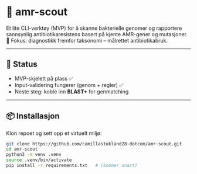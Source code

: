 # 🧬 amr-scout

Et lite CLI-verktøy (MVP) for å skanne bakterielle genomer og rapportere sannsynlig antibiotikaresistens basert på kjente AMR-gener og mutasjoner.  
🎯 Fokus: diagnostikk fremfor taksonomi – målrettet antibiotikabruk.

---

## 🚀 Status
- MVP-skjelett på plass ✅
- Input-validering fungerer (genom + regler) ✅
- Neste steg: koble inn **BLAST+** for genmatching

---

## 📦 Installasjon
Klon repoet og sett opp et virtuelt miljø:

```bash
git clone https://github.com/camillastokland28-dotcom/amr-scout.git
cd amr-scout
python3 -m venv .venv
source .venv/bin/activate
pip install -r requirements.txt   # (kommer snart)
